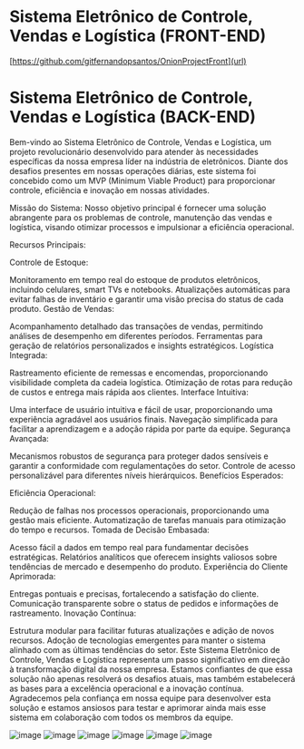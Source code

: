 # Sistema Eletrônico de Controle, Vendas e Logística (FRONT-END) 
[https://github.com/gitfernandopsantos/OnionProjectFront](url)

# Sistema Eletrônico de Controle, Vendas e Logística (BACK-END)
Bem-vindo ao Sistema Eletrônico de Controle, Vendas e Logística, um projeto revolucionário desenvolvido para atender às necessidades específicas da nossa empresa líder na indústria de eletrônicos. Diante dos desafios presentes em nossas operações diárias, este sistema foi concebido como um MVP (Minimum Viable Product) para proporcionar controle, eficiência e inovação em nossas atividades.

Missão do Sistema:
Nosso objetivo principal é fornecer uma solução abrangente para os problemas de controle, manutenção das vendas e logística, visando otimizar processos e impulsionar a eficiência operacional.

Recursos Principais:

Controle de Estoque:

Monitoramento em tempo real do estoque de produtos eletrônicos, incluindo celulares, smart TVs e notebooks.
Atualizações automáticas para evitar falhas de inventário e garantir uma visão precisa do status de cada produto.
Gestão de Vendas:

Acompanhamento detalhado das transações de vendas, permitindo análises de desempenho em diferentes períodos.
Ferramentas para geração de relatórios personalizados e insights estratégicos.
Logística Integrada:

Rastreamento eficiente de remessas e encomendas, proporcionando visibilidade completa da cadeia logística.
Otimização de rotas para redução de custos e entrega mais rápida aos clientes.
Interface Intuitiva:

Uma interface de usuário intuitiva e fácil de usar, proporcionando uma experiência agradável aos usuários finais.
Navegação simplificada para facilitar a aprendizagem e a adoção rápida por parte da equipe.
Segurança Avançada:

Mecanismos robustos de segurança para proteger dados sensíveis e garantir a conformidade com regulamentações do setor.
Controle de acesso personalizável para diferentes níveis hierárquicos.
Benefícios Esperados:

Eficiência Operacional:

Redução de falhas nos processos operacionais, proporcionando uma gestão mais eficiente.
Automatização de tarefas manuais para otimização do tempo e recursos.
Tomada de Decisão Embasada:

Acesso fácil a dados em tempo real para fundamentar decisões estratégicas.
Relatórios analíticos que oferecem insights valiosos sobre tendências de mercado e desempenho do produto.
Experiência do Cliente Aprimorada:

Entregas pontuais e precisas, fortalecendo a satisfação do cliente.
Comunicação transparente sobre o status de pedidos e informações de rastreamento.
Inovação Contínua:

Estrutura modular para facilitar futuras atualizações e adição de novos recursos.
Adoção de tecnologias emergentes para manter o sistema alinhado com as últimas tendências do setor.
Este Sistema Eletrônico de Controle, Vendas e Logística representa um passo significativo em direção à transformação digital da nossa empresa. Estamos confiantes de que essa solução não apenas resolverá os desafios atuais, mas também estabelecerá as bases para a excelência operacional e a inovação contínua. Agradecemos pela confiança em nossa equipe para desenvolver esta solução e estamos ansiosos para testar e aprimorar ainda mais esse sistema em colaboração com todos os membros da equipe.

![image](https://github.com/gitfernandopsantos/OnionProject/assets/102494050/5ebf8389-2d98-4f33-be39-16c2a74a99e6)
![image](https://github.com/gitfernandopsantos/OnionProject/assets/102494050/2b216f21-1347-46bb-a185-9b86b5930150)
![image](https://github.com/gitfernandopsantos/OnionProject/assets/102494050/9f3546a0-4f12-4035-a7a5-049a2de34adc)
![image](https://github.com/gitfernandopsantos/OnionProject/assets/102494050/be04a176-9cb1-431b-9f35-01b9cb403099)
![image](https://github.com/gitfernandopsantos/OnionProject/assets/102494050/2e76fa52-901a-4203-9447-33ad40beb8da)
![image](https://github.com/gitfernandopsantos/OnionProject/assets/102494050/f056f152-d6a0-4fed-8905-b3e92b799c74)








